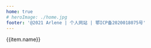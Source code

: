 ```yaml
---
home: true
# heroImage: ./home.jpg
footer: '@2021 Arlene | 个人网站 | 鄂ICP备2020018075号'
---
```

<div class="base">
 <div v-for="(item,index) in lists" class="item" :key="index">{{item.name}}</div>
</div>

<script>
 export default {
  data(){
    return {
      lists:[{name:'js基础',link:'/'},{name:'TypeScript'},{name:'Vue3'},{name:'React'},{name:'博客'},]
    }
  }
 }
</script>